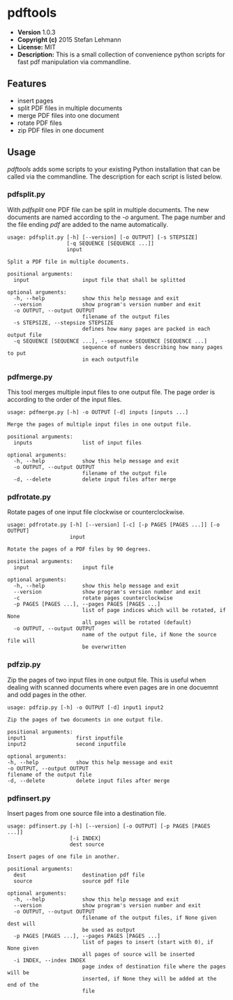 pdftools
========
* **Version** 1.0.3
* **Copyright (c)** 2015 Stefan Lehmann
* **License:** MIT
* **Description:** This is a small collection of convenience python scripts for fast pdf manipulation via commandline.

## Features

* insert pages
* split PDF files in multiple documents
* merge PDF files into one document
* rotate PDF files
* zip PDF files in one document

## Usage

*pdftools* adds some scripts to your existing Python installation that
can be called via the commandline. The description for each script is
listed below.

### pdfsplit.py
With *pdfsplit* one PDF file can be split in multiple documents. The new documents are named according to the *-o* argument. The page number and the file ending *pdf* are added to the name automatically.

```
usage: pdfsplit.py [-h] [--version] [-o OUTPUT] [-s STEPSIZE]
                   [-q SEQUENCE [SEQUENCE ...]]
                   input

Split a PDF file in multiple documents.

positional arguments:
  input                 input file that shall be splitted

optional arguments:
  -h, --help            show this help message and exit
  --version             show program's version number and exit
  -o OUTPUT, --output OUTPUT
                        filename of the output files
  -s STEPSIZE, --stepsize STEPSIZE
                        defines how many pages are packed in each output file
  -q SEQUENCE [SEQUENCE ...], --sequence SEQUENCE [SEQUENCE ...]
                        sequence of numbers describing how many pages to put
                        in each outputfile
```

### pdfmerge.py
This tool merges multiple input files to one output file. The page order is according to the order of the input files.

```
usage: pdfmerge.py [-h] -o OUTPUT [-d] inputs [inputs ...]

Merge the pages of multiple input files in one output file.

positional arguments:
  inputs                list of input files

optional arguments:
  -h, --help            show this help message and exit
  -o OUTPUT, --output OUTPUT
                        filename of the output file
  -d, --delete          delete input files after merge
```

### pdfrotate.py
Rotate pages of one input file clockwise or counterclockwise.
```
usage: pdfrotate.py [-h] [--version] [-c] [-p PAGES [PAGES ...]] [-o OUTPUT]
                    input

Rotate the pages of a PDF files by 90 degrees.

positional arguments:
  input                 input file

optional arguments:
  -h, --help            show this help message and exit
  --version             show program's version number and exit
  -c                    rotate pages counterclockwise
  -p PAGES [PAGES ...], --pages PAGES [PAGES ...]
                        list of page indices which will be rotated, if None
                        all pages will be rotated (default)
  -o OUTPUT, --output OUTPUT
                        name of the output file, if None the source file will
                        be overwritten
```

### pdfzip.py
Zip the pages of two input files in one output file. This is useful when
dealing with scanned documents where even pages are in one docuemnt and
odd pages in the other.

```
usage: pdfzip.py [-h] -o OUTPUT [-d] input1 input2

Zip the pages of two documents in one output file.

positional arguments:
input1                first inputfile
input2                second inputfile

optional arguments:
-h, --help            show this help message and exit
-o OUTPUT, --output OUTPUT
filename of the output file
-d, --delete          delete input files after merge
```

### pdfinsert.py
Insert pages from one source file into a destination file.

```
usage: pdfinsert.py [-h] [--version] [-o OUTPUT] [-p PAGES [PAGES ...]]
                    [-i INDEX]
                    dest source

Insert pages of one file in another.

positional arguments:
  dest                  destination pdf file
  source                source pdf file

optional arguments:
  -h, --help            show this help message and exit
  --version             show program's version number and exit
  -o OUTPUT, --output OUTPUT
                        filename of the output files, if None given dest will
                        be used as output
  -p PAGES [PAGES ...], --pages PAGES [PAGES ...]
                        list of pages to insert (start with 0), if None given
                        all pages of source will be inserted
  -i INDEX, --index INDEX
                        page index of destination file where the pages will be
                        inserted, if None they will be added at the end of the
                        file
```